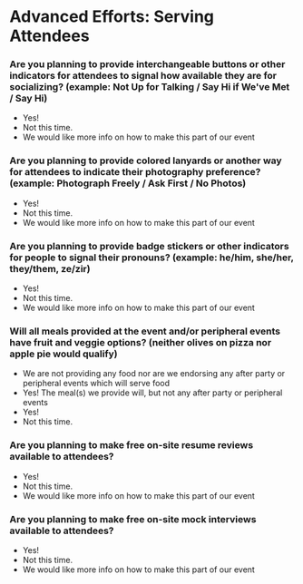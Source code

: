 # Advanced Efforts: Serving Attendees
### Are you planning to provide interchangeable buttons or other indicators for attendees to signal how available they are for socializing? (example: Not Up for Talking / Say Hi if We've Met / Say Hi)
* Yes!
* Not this time.
* We would like more info on how to make this part of our event

### Are you planning to provide colored lanyards or another way for attendees to indicate their photography preference? (example: Photograph Freely / Ask First / No Photos)
* Yes!
* Not this time.
* We would like more info on how to make this part of our event

### Are you planning to provide badge stickers or other indicators for people to signal their pronouns? (example: he/him, she/her, they/them, ze/zir)
* Yes!
* Not this time.
* We would like more info on how to make this part of our event

### Will all meals provided at the event and/or peripheral events have fruit and veggie options? (neither olives on pizza nor apple pie would qualify)
* We are not providing any food nor are we endorsing any after party or peripheral events which will serve food
* Yes! The meal(s) we provide will, but not any after party or peripheral events
* Yes!
* Not this time.

### Are you planning to make free on-site resume reviews available to attendees?
* Yes!
* Not this time.
* We would like more info on how to make this part of our event

### Are you planning to make free on-site mock interviews available to attendees?
* Yes!
* Not this time.
* We would like more info on how to make this part of our event

